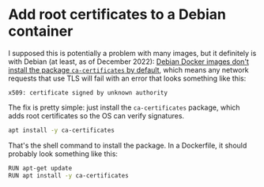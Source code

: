 # Add root certificates to a Debian container

I supposed this is potentially a problem with many images, but it definitely is with Debian (at least, as of December 2022): [Debian Docker images don't install the package `ca-certificates` by default](https://github.com/debuerreotype/docker-debian-artifacts/issues/15), which means any network requests that use TLS will fail with an error that looks something like this:

```
x509: certificate signed by unknown authority
```

The fix is pretty simple: just install the `ca-certificates` package, which adds root certificates so the OS can verify signatures.

```sh
apt install -y ca-certificates
```

That's the shell command to install the package. In a Dockerfile, it should probably look something like this:

```sh
RUN apt-get update
RUN apt install -y ca-certificates
```
